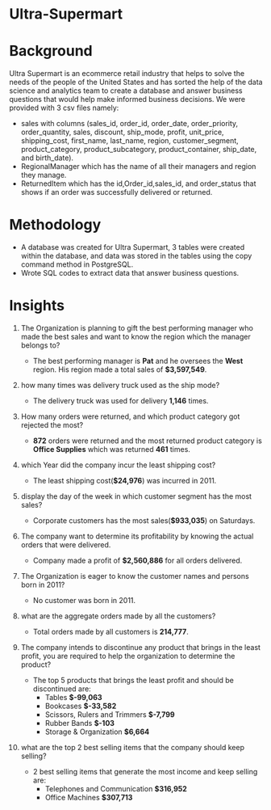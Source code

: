# Ultra-Supermart

# Background

Ultra Supermart is an ecommerce retail industry that helps to solve the needs of the people of the United States and has sorted the help of the data science and analytics team to create a database and answer business questions that would help make informed business decisions.
We were provided with 3 csv files namely: 
- sales with columns (sales_id, order_id,	order_date,	order_priority,	order_quantity,	sales, discount, ship_mode,	profit, unit_price, shipping_cost, first_name, last_name, region, customer_segment, product_category, product_subcategory, product_container, ship_date, and birth_date).
- RegionalManager which has the name of all their managers and region they manage.
- ReturnedItem which has the id,Order_id,sales_id, and order_status that shows if an order was successfully delivered or returned.

# Methodology
- A database was created for Ultra Supermart, 3 tables were created within the database, and data was stored in the tables using the copy command method in PostgreSQL.
- Wrote SQL codes to extract data that answer business questions.

# Insights

1. The Organization is planning to gift the best performing manager who made the best sales and want to know the region which the manager belongs to?
   - The best performing manager is **Pat** and he oversees the **West** region. His region made a total sales of **$3,597,549**.
   
2. how many times was delivery truck used as the ship mode?
   - The delivery truck was used for delivery **1,146** times.
  
  
3.  How many orders were returned, and which product category got rejected the most?
    - **872** orders were returned and the most returned product category is **Office Supplies** which was returned **461** times. 


4. which Year did the company incur the least shipping cost?
   -  The least shipping cost(**$24,976**) was incurred in 2011.
   
 5. display the day of the week in which customer segment has the most sales?
    - Corporate customers has the most sales(**$933,035**) on Saturdays.
    
6. The company want to determine its profitability by knowing the actual orders that were delivered.
   -  Company made a profit of **$2,560,886** for all orders delivered.
   
   
7. The Organization is eager to know the customer names and persons born in 2011?
   - No customer was born in 2011.
   
8. what are the aggregate orders made by all the customers?
   -  Total orders made by all customers is **214,777**.


9. The company intends to discontinue any product that brings in the least profit, you are required to help the organization to determine the product?
    - The top 5 products that brings the least profit and should be discontinued are:
      -   Tables  **$-99,063**
      -   Bookcases **$-33,582**
      -   Scissors, Rulers and Trimmers **$-7,799**
      -   Rubber Bands  **$-103**
      -   Storage & Organization	**$6,664**

10. what are the top 2 best selling items that the company should keep selling?
    - 2 best selling items that generate the most income and keep selling are: 
      - Telephones and Communication **$316,952**
      - Office Machines	**$307,713**
